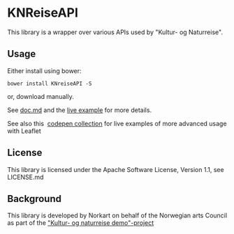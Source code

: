 KNReiseAPI
==========

This library is a wrapper over various APIs used by "Kultur- og Naturreise".

Usage
-----

Either install using bower:

    bower install KNreiseAPI -S

or, download manually.

See [doc.md][doc] and the [live example][example] for more details.

See also this  [codepen collection][codepen] for live examples of more advanced usage with Leaflet

License
-------
This library is licensed under the Apache Software License, Version 1.1, 
see LICENSE.md

Background
----------
This library is developed by Norkart on behalf of the Norwegian arts Council as
part of the ["Kultur- og naturreise demo"-project][knreise]

[knreise]: https://github.com/knreise/demonstratorer
[doc]: https://github.com/knreise/KNReiseAPI/blob/master/doc.md
[example]: http://knreise.github.io/KNReiseAPI/examples/api.html
[codepen]: http://codepen.io/collection/XJGJNL/